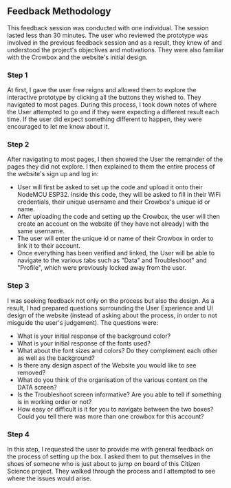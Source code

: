 ## Feedback Methodology

This feedback session was conducted with one individual. The session lasted less than 30 minutes. The user who reviewed the prototype was involved in the previous feedback session and as a result, they knew of and understood the project's objectives and motivations. They were also familiar with the Crowbox and the website's initial design. 

### Step 1
At first, I gave the user free reigns and allowed them to explore the interactive prototype by clicking all the buttons they wished to. They navigated to most pages. During this process, I took down notes of where the User attempted to go and if they were expecting a different result each time. If the user did expect something different to happen, they were encouraged to let me know about it. 

### Step 2
After navigating to most pages, I then showed the User the remainder of the pages they did not explore. I then explained to them the entire process of the website's sign up and log in:
* User will first be asked to set up the code and upload it onto their NodeMCU ESP32. Inside this code, they will be asked to fill in their WiFi credentials, their unique username and their Crowbox's unique id or name. 
* After uploading the code and setting up the Crowbox, the user will then create an account on the website (if they have not already) with the same username. 
* The user will enter the unique id or name of their Crowbox in order to link it to their account. 
* Once everything has been verified and linked, the User will be able to navigate to the various tabs such as "Data" and Troubleshoot" and "Profile", which were previously locked away from the user. 

### Step 3
I was seeking feedback not only on the process but also the design. As a result, I had prepared questions surrounding the User Experience and UI design of the website (instead of asking about the process, in order to not misguide the user's judgement). The questions were:
* What is your initial response of the background color? 
* What is your initial response of the fonts used? 
* What about the font sizes and colors? Do they complement each other as well as the background? 
* Is there any design aspect of the Website you would like to see removed?
* What do you think of the organisation of the various content on the DATA screen? 
* Is the Troubleshoot screen informative? Are you able to tell if something is in working order or not? 
* How easy or difficult is it for you to navigate between the two boxes? Could you tell there was more than one crowbox for this account?

### Step 4
In this step, I requested the user to provide me with general feedback on the process of setting up the box. I asked them to put themselves in the shoes of someone who is just about to jump on board of this Citizen Science project. They walked through the process and I attempted to see where the issues would arise. 
